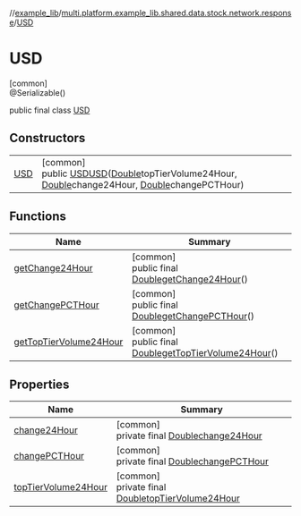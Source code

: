 //[example_lib](../../../index.md)/[multi.platform.example_lib.shared.data.stock.network.response](../index.md)/[USD](index.md)

# USD

[common]\
@Serializable()

public final class [USD](index.md)

## Constructors

| | |
|---|---|
| [USD](-u-s-d.md) | [common]<br>public [USD](index.md)[USD](-u-s-d.md)([Double](https://developer.android.com/reference/kotlin/java/lang/Double.html)topTierVolume24Hour, [Double](https://developer.android.com/reference/kotlin/java/lang/Double.html)change24Hour, [Double](https://developer.android.com/reference/kotlin/java/lang/Double.html)changePCTHour) |

## Functions

| Name | Summary |
|---|---|
| [getChange24Hour](get-change24-hour.md) | [common]<br>public final [Double](https://developer.android.com/reference/kotlin/java/lang/Double.html)[getChange24Hour](get-change24-hour.md)() |
| [getChangePCTHour](get-change-p-c-t-hour.md) | [common]<br>public final [Double](https://developer.android.com/reference/kotlin/java/lang/Double.html)[getChangePCTHour](get-change-p-c-t-hour.md)() |
| [getTopTierVolume24Hour](get-top-tier-volume24-hour.md) | [common]<br>public final [Double](https://developer.android.com/reference/kotlin/java/lang/Double.html)[getTopTierVolume24Hour](get-top-tier-volume24-hour.md)() |

## Properties

| Name | Summary |
|---|---|
| [change24Hour](index.md#1730333831%2FProperties%2F-1932516659) | [common]<br>private final [Double](https://developer.android.com/reference/kotlin/java/lang/Double.html)[change24Hour](index.md#1730333831%2FProperties%2F-1932516659) |
| [changePCTHour](index.md#-872607288%2FProperties%2F-1932516659) | [common]<br>private final [Double](https://developer.android.com/reference/kotlin/java/lang/Double.html)[changePCTHour](index.md#-872607288%2FProperties%2F-1932516659) |
| [topTierVolume24Hour](index.md#311608134%2FProperties%2F-1932516659) | [common]<br>private final [Double](https://developer.android.com/reference/kotlin/java/lang/Double.html)[topTierVolume24Hour](index.md#311608134%2FProperties%2F-1932516659) |
